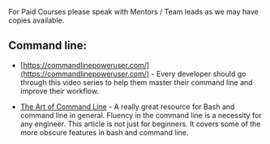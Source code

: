 For Paid Courses please speak with Mentors / Team leads as we may have copies available.

## Command line:

- [https://commandlinepoweruser.com/](https://commandlinepoweruser.com/) - Every developer should go through this video series to help them master their command line and improve their workflow.

- [The Art of Command Line](https://github.com/jlevy/the-art-of-command-line) - A really great resource for Bash and command line in general. Fluency in the command line is a necessity for any engineer. This article is not just for beginners. It covers some of the more obscure features in bash and command line.
